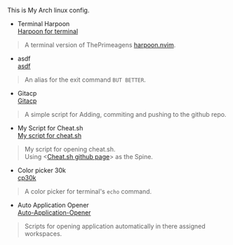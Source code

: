 This is My Arch linux config.

* Terminal Harpoon  
[Harpoon for terminal](https://github.com/Crimson-Genesis/arch-config/raw/refs/heads/main/assets/video/terminal_harpoon.mp4)  
> A terminal version of ThePrimeagens [harpoon.nvim](https://github.com/ThePrimeagen/harpoon).  

* asdf  
[asdf](https://github.com/Crimson-Genesis/arch-config/raw/refs/heads/main/assets/video/asdf.mp4)  
> An alias for the exit command `BUT BETTER`.  

* Gitacp  
[Gitacp](https://github.com/Crimson-Genesis/arch-config/raw/refs/heads/main/assets/video/gitacp.mp4)  
> A simple script for Adding, commiting and pushing to the github repo.  

* My Script for Cheat.sh  
[My script for cheat.sh](https://github.com/Crimson-Genesis/arch-config/raw/refs/heads/main/assets/video/cht.mp4)  
> My script for opening cheat.sh.  
> Using <[Cheat.sh github page](https://github.com/chubin/cheat.sh)> as the Spine.  

* Color picker 30k  
[cp30k](https://github.com/Crimson-Genesis/arch-config/raw/refs/heads/main/assets/video/cp30k.mp4)  
> A color picker for terminal's `echo` command.  

* Auto Application Opener  
[Auto-Application-Opener](https://github.com/Crimson-Genesis/arch-config/raw/refs/heads/main/assets/video/autoopen_application.mp4)  
> Scripts for opening application automatically in there assigned workspaces.  
